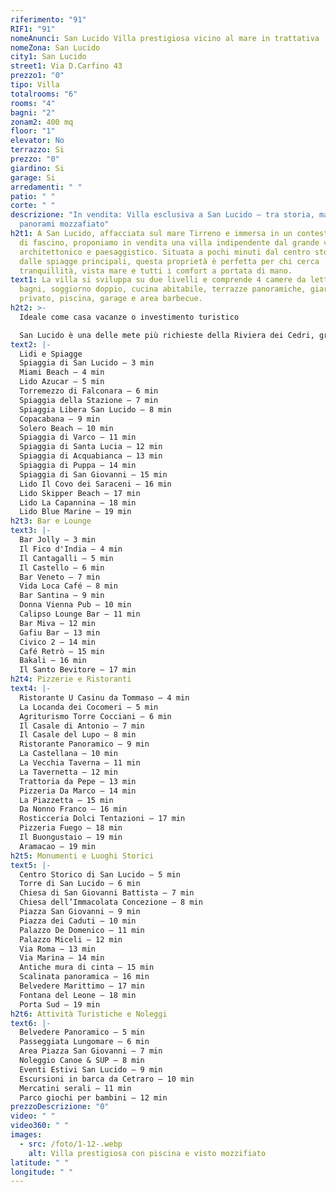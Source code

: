 ```yaml
---
riferimento: "91"
RIF1: "91"
nomeAnunci: San Lucido Villa prestigiosa vicino al mare in trattativa
nomeZona: San Lucido
city1: San Lucido
street1: Via D.Carfino 43
prezzo1: "0"
tipo: Villa
totalrooms: "6"
rooms: "4"
bagni: "2"
zonam2: 400 mq
floor: "1"
elevator: No
terrazzo: Si
prezzo: "0"
giardino: Si
garage: Si
arredamenti: " "
patio: " "
corte: " "
descrizione: "In vendita: Villa esclusiva a San Lucido – tra storia, mare e
  panorami mozzafiato"
h2t1: A San Lucido, affacciata sul mare Tirreno e immersa in un contesto ricco
  di fascino, proponiamo in vendita una villa indipendente dal grande valore
  architettonico e paesaggistico. Situata a pochi minuti dal centro storico e
  dalle spiagge principali, questa proprietà è perfetta per chi cerca
  tranquillità, vista mare e tutti i comfort a portata di mano.
text1: La villa si sviluppa su due livelli e comprende 4 camere da letto, 3
  bagni, soggiorno doppio, cucina abitabile, terrazze panoramiche, giardino
  privato, piscina, garage e area barbecue.
h2t2: >-
  Ideale come casa vacanze o investimento turistico

  San Lucido è una delle mete più richieste della Riviera dei Cedri, grazie alla sua posizione, alla vivace vita estiva e alle attrazioni culturali. Ottimo potenziale per affitti brevi, B&B o seconda casa sul mare.
text2: |-
  Lidi e Spiagge
  Spiaggia di San Lucido – 3 min
  Miami Beach – 4 min
  Lido Azucar – 5 min
  Torremezzo di Falconara – 6 min
  Spiaggia della Stazione – 7 min
  Spiaggia Libera San Lucido – 8 min
  Copacabana – 9 min
  Solero Beach – 10 min
  Spiaggia di Varco – 11 min
  Spiaggia di Santa Lucia – 12 min
  Spiaggia di Acquabianca – 13 min
  Spiaggia di Puppa – 14 min
  Spiaggia di San Giovanni – 15 min
  Lido Il Covo dei Saraceni – 16 min
  Lido Skipper Beach – 17 min
  Lido La Capannina – 18 min
  Lido Blue Marine – 19 min
h2t3: Bar e Lounge
text3: |-
  Bar Jolly – 3 min
  Il Fico d'India – 4 min
  Il Cantagalli – 5 min
  Il Castello – 6 min
  Bar Veneto – 7 min
  Vida Loca Café – 8 min
  Bar Santina – 9 min
  Donna Vienna Pub – 10 min
  Calipso Lounge Bar – 11 min
  Bar Miva – 12 min
  Gafiu Bar – 13 min
  Civico 2 – 14 min
  Café Retrò – 15 min
  Bakali – 16 min
  Il Santo Bevitore – 17 min
h2t4: Pizzerie e Ristoranti
text4: |-
  Ristorante U Casinu da Tommaso – 4 min
  La Locanda dei Cocomeri – 5 min
  Agriturismo Torre Cocciani – 6 min
  Il Casale di Antonio – 7 min
  Il Casale del Lupo – 8 min
  Ristorante Panoramico – 9 min
  La Castellana – 10 min
  La Vecchia Taverna – 11 min
  La Tavernetta – 12 min
  Trattoria da Pepe – 13 min
  Pizzeria Da Marco – 14 min
  La Piazzetta – 15 min
  Da Nonno Franco – 16 min
  Rosticceria Dolci Tentazioni – 17 min
  Pizzeria Fuego – 18 min
  Il Buongustaio – 19 min
  Aramacao – 19 min
h2t5: Monumenti e Luoghi Storici
text5: |-
  Centro Storico di San Lucido – 5 min
  Torre di San Lucido – 6 min
  Chiesa di San Giovanni Battista – 7 min
  Chiesa dell’Immacolata Concezione – 8 min
  Piazza San Giovanni – 9 min
  Piazza dei Caduti – 10 min
  Palazzo De Domenico – 11 min
  Palazzo Miceli – 12 min
  Via Roma – 13 min
  Via Marina – 14 min
  Antiche mura di cinta – 15 min
  Scalinata panoramica – 16 min
  Belvedere Marittimo – 17 min
  Fontana del Leone – 18 min
  Porta Sud – 19 min
h2t6: Attività Turistiche e Noleggi
text6: |-
  Belvedere Panoramico – 5 min
  Passeggiata Lungomare – 6 min
  Area Piazza San Giovanni – 7 min
  Noleggio Canoe & SUP – 8 min
  Eventi Estivi San Lucido – 9 min
  Escursioni in barca da Cetraro – 10 min
  Mercatini serali – 11 min
  Parco giochi per bambini – 12 min
prezzoDescrizione: "0"
video: " "
video360: " "
images:
  - src: /foto/1-12-.webp
    alt: Villa prestigiosa con piscina e visto mozzifiato
latitude: " "
longitude: " "
---
```

